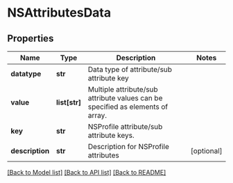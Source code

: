 # NSAttributesData

## Properties
Name | Type | Description | Notes
------------ | ------------- | ------------- | -------------
**datatype** | **str** | Data type of attribute/sub attribute key | 
**value** | **list[str]** | Multiple attribute/sub attribute values can be specified as elements of array.  | 
**key** | **str** | NSProfile attribute/sub attribute keys.  | 
**description** | **str** | Description for NSProfile attributes | [optional] 

[[Back to Model list]](../README.md#documentation-for-models) [[Back to API list]](../README.md#documentation-for-api-endpoints) [[Back to README]](../README.md)

